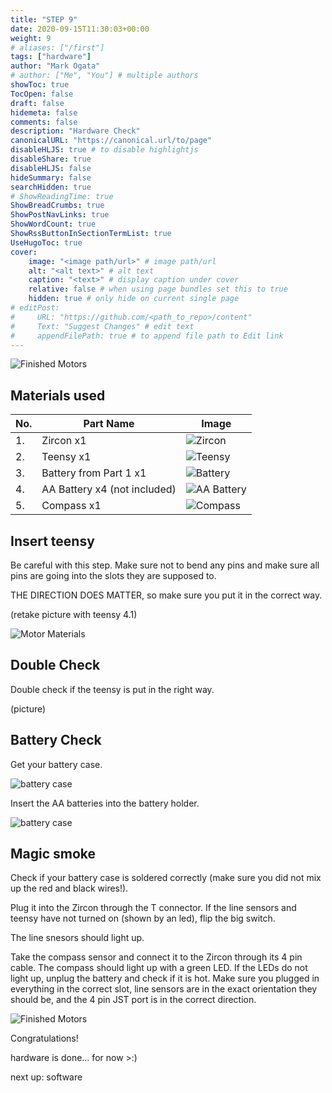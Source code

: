 ```yaml
---
title: "STEP 9"
date: 2020-09-15T11:30:03+00:00
weight: 9
# aliases: ["/first"]
tags: ["hardware"]
author: "Mark Ogata"
# author: ["Me", "You"] # multiple authors
showToc: true
TocOpen: false
draft: false
hidemeta: false
comments: false
description: "Hardware Check"
canonicalURL: "https://canonical.url/to/page"
disableHLJS: true # to disable highlightjs
disableShare: true
disableHLJS: false
hideSummary: false
searchHidden: true
# ShowReadingTime: true
ShowBreadCrumbs: true
ShowPostNavLinks: true
ShowWordCount: true
ShowRssButtonInSectionTermList: true
UseHugoToc: true
cover:
    image: "<image path/url>" # image path/url
    alt: "<alt text>" # alt text
    caption: "<text>" # display caption under cover
    relative: false # when using page bundles set this to true
    hidden: true # only hide on current single page
# editPost:
#     URL: "https://github.com/<path_to_repo>/content"
#     Text: "Suggest Changes" # edit text
#     appendFilePath: true # to append file path to Edit link
---
```




![Finished Motors](/img/mainPhoto.jpg)

## Materials used

| No. | Part Name                 | Image                                       |
|-----|---------------------------|---------------------------------------------|
| 1.  | Zircon x1                 | ![Zircon](/img/mainPhoto.jpg)                   |
| 2.  | Teensy x1     | ![Teensy](/img/teensy.jpg)                   |
| 3.  | Battery from Part 1 x1    | ![Battery](/img/battery.jpg)                 |
| 4.  | AA Battery x4 (not included) | ![AA Battery](/img/aabattery.jpg)           |
| 5.  | Compass x1                | ![Compass](/img/compass.jpg)                 |


## Insert teensy

Be careful with this step. Make sure not to bend any pins and make sure all pins are going into the slots they are supposed to.

THE DIRECTION DOES MATTER, so make sure you put it in the correct way.

(retake picture with teensy 4.1)

![Motor Materials](/img/steps/putTeensyIn.jpg)

## Double Check

Double check if the teensy is put in the right way.

(picture)

## Battery Check

Get your battery case.

![battery case](/img/emptyBatterycase.jpg)

Insert the AA batteries into the battery holder. 

![battery case](/img/batterycas_filled.jpg)

## Magic smoke

Check if your battery case is soldered correctly (make sure you did not mix up the red and black wires!). 

Plug it into the Zircon through the T connector. If the line sensors and teensy have not turned on (shown by an led), flip the big switch.

The line snesors should light up.

Take the compass sensor and connect it to the Zircon through its 4 pin cable. The compass should light up with a green LED. If the LEDs do not light up, unplug the battery and check if it is hot. Make sure you plugged in everything in the correct slot, line sensors are in the exact orientation they should be, and the 4 pin JST port is in the correct direction.


![Finished Motors](/img/mainPhoto.jpg)


Congratulations!

hardware is done… for now >:)

next up: software

